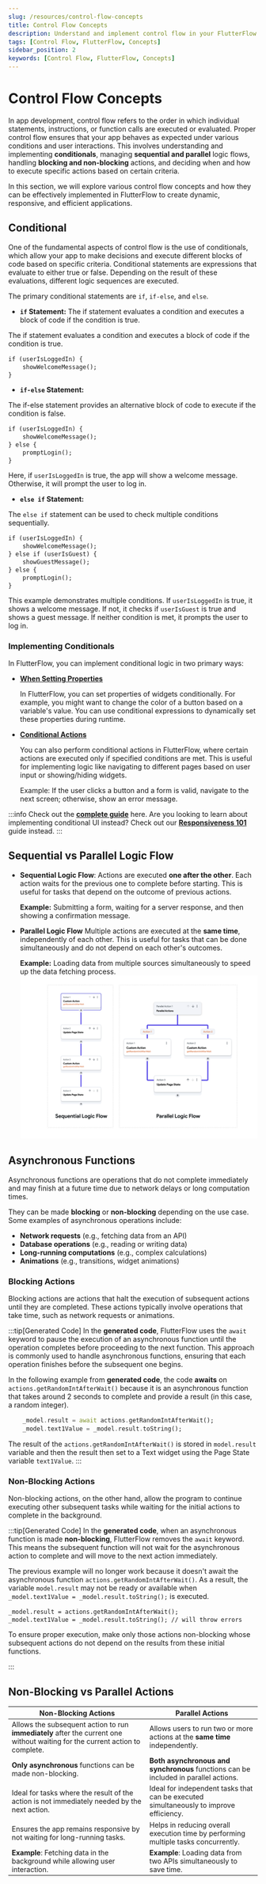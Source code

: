 ```yaml
---
slug: /resources/control-flow-concepts
title: Control Flow Concepts
description: Understand and implement control flow in your FlutterFlow app to manage the execution of statements, instructions, and function calls under various conditions.
tags: [Control Flow, FlutterFlow, Concepts]
sidebar_position: 2
keywords: [Control Flow, FlutterFlow, Concepts]
---
```



# Control Flow Concepts

In app development, control flow refers to the order in which individual statements,
instructions, or function calls are executed or evaluated. Proper control flow ensures that your
app behaves as expected under various conditions and user interactions. This involves
understanding and implementing **conditionals**, managing **sequential and parallel** logic
flows, handling **blocking and non-blocking** actions, and deciding when and how to execute
specific actions based on certain criteria.

In this section, we will explore various control flow concepts and how they can be effectively
implemented in FlutterFlow to create dynamic, responsive, and efficient applications.

## Conditional

One of the fundamental aspects of control flow is the use of conditionals, which allow your app
to make decisions and execute different blocks of code based on specific criteria. Conditional
statements are expressions that evaluate to either true or false. Depending on the result of
these evaluations, different logic sequences are executed.

The primary conditional statements are `if`, `if-else`, and `else`.

- **`if` Statement:** The if statement evaluates a condition and executes a block of code if the condition is true.

The if statement evaluates a condition and executes a block of code if the condition is true.


<!---TODO show diagram here --->

```
if (userIsLoggedIn) {
    showWelcomeMessage();
}
```

- **`if-else` Statement:**

The if-else statement provides an alternative block of code to execute if the condition is false.

```
if (userIsLoggedIn) {
    showWelcomeMessage();
} else {
    promptLogin();
}
```

Here, if `userIsLoggedIn` is true, the app will show a welcome message. Otherwise, it will prompt the user to log in.

<p></p>

- **`else if` Statement:**

The `else if` statement can be used to check multiple conditions sequentially.
```
if (userIsLoggedIn) {
    showWelcomeMessage();
} else if (userIsGuest) {
    showGuestMessage();
} else {
    promptLogin();
}
```

This example demonstrates multiple conditions. If `userIsLoggedIn` is true, it shows a welcome message. If not, it checks if `userIsGuest` is true and shows a guest message. If neither condition is met, it prompts the user to log in.

<!--- TODO Diagram for Conditionals --->

### Implementing Conditionals
In FlutterFlow, you can implement conditional logic in two primary ways: 

- **[When Setting Properties](functions/conditional-logic.md#setting-widget-properties-with-conditional-logic)**

    In FlutterFlow, you can set properties of widgets conditionally. For example, you might want to change the color of a button based on a variable's value. You can use conditional expressions to dynamically set these properties during runtime.

- **[Conditional Actions](functions/conditional-logic.md#conditional-actions)**

  You can also perform conditional actions in FlutterFlow, where certain actions are executed 
  only if specified conditions are met. This is useful for implementing logic like 
  navigating to different pages based on user input or showing/hiding widgets.

  Example: If the user clicks a button and a form is valid, navigate to the next screen; otherwise, show an error message.

:::info 
Check out the [**complete guide**](functions/conditional-logic.md) here. Are you looking to learn about implementing conditional UI instead? Check out our **[Responsiveness 101](#)** guide instead. 
:::

## Sequential vs Parallel Logic Flow

- **Sequential Logic Flow**:
  Actions are executed **one after the other**. Each action waits for the 
previous one to complete before starting. This is useful for tasks that depend on the outcome of previous actions. 

  **Example:** Submitting a form, waiting for a server response, and then showing a confirmation message.


- **Parallel Logic Flow**
  Multiple actions are executed at the **same time**, independently of each 
other. This is useful for tasks that can be done simultaneously and do not depend on each other's outcomes.
  
  **Example:** Loading data from multiple sources simultaneously to speed up the data fetching process.
![parallel-sequential.png](functions%2Fimg%2Fparallel-sequential.png)
## Asynchronous Functions

Asynchronous functions are operations that do not complete immediately and may finish at a
future time due to network delays or long computation times.

They can be made **blocking** or **non-blocking** depending on the use case. Some examples of asynchronous operations include:

- **Network requests** (e.g., fetching data from an API)
- **Database operations** (e.g., reading or writing data)
- **Long-running computations** (e.g., complex calculations)
- **Animations** (e.g., transitions, widget animations)

### Blocking Actions

Blocking actions are actions that halt the execution of subsequent actions until they are completed. These actions typically involve operations that take time, such as network requests or animations.

:::tip[Generated Code]
In the **generated code**, FlutterFlow uses the `await` keyword to pause the execution of an 
asynchronous function until the operation completes before proceeding to the next 
function. This approach is commonly used to handle asynchronous functions, ensuring that each operation finishes before the subsequent one begins.

In the following example from **generated code**, the code **awaits** on `actions.getRandomIntAfterWait()` because it is an asynchronous function that takes around 2 seconds to complete and provide a result (in this case, a random integer). 
```dart
    _model.result = await actions.getRandomIntAfterWait();
    _model.text1Value = _model.result.toString();
```

The result of the `actions.getRandomIntAfterWait()` is stored in `model.result` variable and 
then the result then set to a Text widget using the Page State variable `text1Value`.
:::


### Non-Blocking Actions
Non-blocking actions, on the other hand, allow the program to continue executing other 
subsequent tasks while waiting for the initial actions to complete in the background. 

:::tip[Generated Code]
In the **generated code**, when an asynchronous function is made **non-blocking**, FlutterFlow removes the `await` keyword. This means the subsequent function will not wait for the asynchronous action to complete and will move to the next action immediately.

The previous example will no longer work because it doesn't await the asynchronous function 
`actions.getRandomIntAfterWait()`. As a result, the variable `model.result` may not be 
ready or available when `_model.text1Value = _model.result.toString();` is executed.

```
_model.result = actions.getRandomIntAfterWait();
_model.text1Value = _model.result.toString(); // will throw errors
```

To ensure proper execution, make only those actions non-blocking whose subsequent actions do not depend on the results from these initial functions.

:::


## Non-Blocking vs Parallel Actions

| Non-Blocking Actions                                                   | Parallel Actions                                                                      |
|------------------------------------------------------------------------|---------------------------------------------------------------------------------------|
| Allows the subsequent action to run **immediately** after the current one without waiting for the current action to complete. | Allows users to run two or more actions at the **same time** independently.               |
| **Only asynchronous** functions can be made non-blocking.                  | **Both asynchronous and synchronous** functions can be included in parallel actions.      |
| Ideal for tasks where the result of the action is not immediately needed by the next action. | Ideal for independent tasks that can be executed simultaneously to improve efficiency. |
| Ensures the app remains responsive by not waiting for long-running tasks. | Helps in reducing overall execution time by performing multiple tasks concurrently.   |
| **Example**: Fetching data in the background while allowing user interaction. | **Example**: Loading data from two APIs simultaneously to save time.                     |

